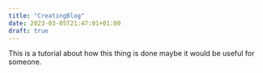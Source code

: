 ```yaml
---
title: "CreatingBlog"
date: 2023-03-05T21:47:01+01:00
draft: true
---
```


This is a tutorial about how this thing is done maybe it would be useful for someone.

